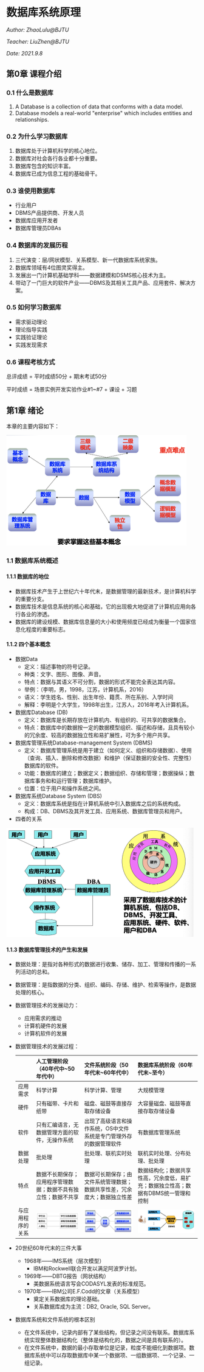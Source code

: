 # 数据库系统原理

*Author: ZhaoLulu@BJTU*

*Teacher: LiuZhen@BJTU*

*Date: 2021.9.8*

## 第0章 课程介绍

### 0.1 什么是数据库

1. A Database is a collection of data that conforms with a data model.
2. Database models a real-world "enterprise" which includes entities and relationships.

### 0.2 为什么学习数据库

1. 数据库处于计算机科学的核心地位。
2. 数据库对社会各行各业都十分重要。
3. 数据库包含的知识丰富。
4. 数据库已成为信息工程的基础骨干。

### 0.3 谁使用数据库

- 行业用户
- DBMS产品提供商、开发人员
- 数据库应用开发者
- 数据库管理员DBAs

### 0.4 数据库的发展历程

1. 三代演变：层/网状模型、关系模型、新一代数据库系统家族。
2. 数据库领域有4位图灵奖得主。
3. 发展出一门计算机基础学科——数据建模和DSMS核心技术为主。
4. 带动了一门巨大的软件产业——DBMS及其相关工具产品、应用套件、解决方案。

### 0.5 如何学习数据库

- 需求驱动理论
- 理论指导实践
- 实践验证理论
- 实践发现需求

### 0.6 课程考核方式

总评成绩 = 平时成绩50分 + 期末考试50分

平时成绩 = 场景实例开发实验作业#1~#7 + 课设 + 习题

## 第1章 绪论

本章的主要内容如下：

<img src="figures/sjk1-1.png" alt="sjk1-1" style="zoom:50%;" />

### 1.1 数据库系统概述

#### 1.1.1 数据库的地位

- 数据库技术产生于上世纪六十年代末，是数据管理的最新技术，是计算机科学的重要分支。
- 数据库技术是信息系统的核心和基础，它的出现极大地促进了计算机应用向各行各业的渗透。
- 数据库的建设规模、数据库信息量的大小和使用频度已经成为衡量一个国家信息化程度的重要标志。

#### 1.1.2 四个基本概念

- 数据Data
  - 定义：描述事物的符号记录。
  - 种类：文字、图形、图像、声音。
  - 特点：数据与其语义不可分割，数据的形式不能完全表达其内容。
  - 举例：（李明，男，1998，江苏，计算机系，2016）
  - 语义：学生姓名、性别、出生年份、籍贯、所在系别、入学时间
  - 解释：李明是个大学生，1998年出生，江苏人，2016年考入计算机系。
- 数据库Database (DB)
  - 定义：数据库是长期存放在计算机内、有组织的、可共享的数据集合。
  - 特点：数据库中的数据按一定的数据模型组织、描述和存储，且具有较小的冗余度、较高的数据独立性和易扩展性，可为多个用户共享。
- 数据库管理系统Database-management System (DBMS)
  - 定义：数据库管理系统是用于建立（如何定义、组织和存储数据）、使用（查询、插入、删除和修改数据）和维护（保证数据的安全性、完整性）数据库的软件。
  - 功能：数据库的建立；数据定义；数据组织、存储和管理；数据操纵；数据库事务和和运行管理；数据库维护。
  - 位置：位于用户和操作系统之间。
- 数据库系统Database System (DBS)
  - 定义：数据库系统是指在计算机系统中引入数据库之后的系统构成。
  - 构成：DB、DBMS及其开发工具、应用系统、数据库管理员和用户。
- 四者的关系

<img src="figures/sjk1-2.png" alt="sjk1-2" style="zoom:50%;" />

#### 1.1.3 数据库管理技术的产生和发展

- 数据处理：是指对各种形式的数据进行收集、储存、加工、管理和传播的一系列活动的总和。

- 数据管理：是指数据的分类、组织、编码、存储、维护、检索等操作，是数据处理的核心。

- 数据管理技术的发展动力：

  - 应用需求的推动
  - 计算机硬件的发展
  - 计算机软件的发展

- 数据管理技术的发展过程：

  |                  | 人工管理阶段（40年代中~50年代中）                            | 文件系统阶段（50年代末~60年代中）                            | 数据库系统阶段（60年代末~至今）                              |
  | ---------------- | ------------------------------------------------------------ | ------------------------------------------------------------ | ------------------------------------------------------------ |
  | 应用需求         | 科学计算                                                     | 科学计算、管理                                               | 大规模管理                                                   |
  | 硬件             | 只有磁带、卡片和纸带                                         | 磁盘、磁鼓等直接存取存储设备                                 | 大容量磁盘、磁鼓等直接存取存储设备                           |
  | 软件             | 只有汇编语言，无数据管理方面的软件，无操作系统               | 出现了高级语言和操作系统，OS中文件系统是专门管理外存的数据管理软件 | 有数据库管理系统                                             |
  | 数据处理         | 批处理                                                       | 批处理、联机实时处理                                         | 联机实时处理、分布处理、批处理                               |
  | 特点             | 数据不长期保存；应用程序管理数据；数据不具有独立性；数据不共享 | 数据可长期保存；由文件系统管理数据；数据共享性差，冗余度大；数据独立性差 | 数据结构化；数据共享性高，冗余度低，易扩充；数据独立性高；数据有DBMS统一管理和控制 |
  | 与应用程序的关系 | <img src="figures/sjk1-3.png" alt="sjk1-3" style="zoom:50%;" /> | <img src="figures/sjk1-4.png" alt="sjk1-4" style="zoom:50%;" /> | <img src="figures/sjk1-5.png" alt="sjk1-5" style="zoom:50%;" /> |

- 20世纪60年代末的三件大事

  - 1968年——IMS系统（层次模型）
    - IBM和Rockwell联合开发以满足阿波罗计划。
  - 1969年——DBTG报告（网状结构）
    - 美数据系统语言写会CODASYL发表的标准规范。
  - 1970年——IBM公司E.F.Codd的文章（关系模型）
    - 奠定关系数据库的理论基础。
    - 关系数据库成为主流：DB2, Oracle, SQL Server。

- 数据库系统和文件系统的根本区别

  - 在文件系统中，记录内部有了某些结构，但记录之间没有联系。数据库系统实现整体数据结构化（整体是结构化的，数据之间是具有联系的）。
  - 在文件系统中，数据的最小存取单位是记录，粒度不能细化到数据项。数据库系统中可以存取数据库中某一个数据项、一组数据项、一个记录、一组记录。

